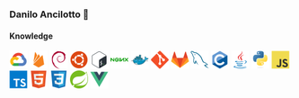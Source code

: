 ### Danilo Ancilotto 🐧

#### Knowledge
[<img src="https://raw.githubusercontent.com/devicons/devicon/master/icons/googlecloud/googlecloud-original.svg" alt="Google Cloud" width="32"/>](https://cloud.google.com/)
[<img src="https://raw.githubusercontent.com/devicons/devicon/master/icons/firebase/firebase-plain.svg" alt="Firebase" width="32"/>](https://firebase.google.com/)
[<img src="https://raw.githubusercontent.com/devicons/devicon/master/icons/debian/debian-original.svg" alt="Debian" width="32"/>](https://www.debian.org/)
[<img src="https://raw.githubusercontent.com/devicons/devicon/master/icons/ubuntu/ubuntu-plain.svg" alt="Ubuntu" width="32"/>](https://ubuntu.com/)
[<img src="https://raw.githubusercontent.com/devicons/devicon/master/icons/bash/bash-original.svg" alt="Bash" width="32"/>](https://www.gnu.org/software/bash/)
[<img src="https://raw.githubusercontent.com/devicons/devicon/master/icons/nginx/nginx-original.svg" alt="NGINX" width="32"/>](https://www.nginx.com/)
[<img src="https://raw.githubusercontent.com/devicons/devicon/master/icons/docker/docker-original.svg" alt="Docker" width="32"/>](https://www.docker.com/)
[<img src="https://raw.githubusercontent.com/devicons/devicon/master/icons/git/git-original.svg" alt="Git" width="32"/>](https://git-scm.com/)
[<img src="https://raw.githubusercontent.com/devicons/devicon/master/icons/gitlab/gitlab-original.svg" alt="GitLab" width="32"/>](https://gitlab.com/)
[<img src="https://raw.githubusercontent.com/devicons/devicon/master/icons/mysql/mysql-original.svg" alt="MySQL" width="32"/>](https://www.mysql.com/)
[<img src="https://raw.githubusercontent.com/devicons/devicon/master/icons/c/c-original.svg" alt="C" width="32"/>](https://wikipedia.org/wiki/C_(programming_language))
[<img src="https://raw.githubusercontent.com/devicons/devicon/master/icons/java/java-original.svg" alt="Java" width="32"/>](https://wikipedia.org/wiki/Java_(programming_language))
[<img src="https://raw.githubusercontent.com/devicons/devicon/master/icons/python/python-original.svg" alt="Python" width="32"/>](https://www.python.org/)
[<img src="https://raw.githubusercontent.com/devicons/devicon/master/icons/javascript/javascript-original.svg" alt="JavaScript" width="32"/>](https://developer.mozilla.org/docs/Web/JavaScript)
[<img src="https://raw.githubusercontent.com/devicons/devicon/master/icons/typescript/typescript-original.svg" alt="TypeScript" width="32"/>](https://www.typescriptlang.org/)
[<img src="https://raw.githubusercontent.com/devicons/devicon/master/icons/html5/html5-original.svg" alt="HTML5" width="32"/>](https://developer.mozilla.org/docs/Web/HTML)
[<img src="https://raw.githubusercontent.com/devicons/devicon/master/icons/css3/css3-original.svg" alt="CSS3" width="32"/>](https://developer.mozilla.org/docs/Web/CSS)
[<img src="https://raw.githubusercontent.com/devicons/devicon/master/icons/spring/spring-original.svg" alt="Spring" width="32"/>](https://spring.io/)
[<img src="https://raw.githubusercontent.com/devicons/devicon/master/icons/vuejs/vuejs-original.svg" alt="Vue.js" width="32"/>](https://vuejs.org/)

